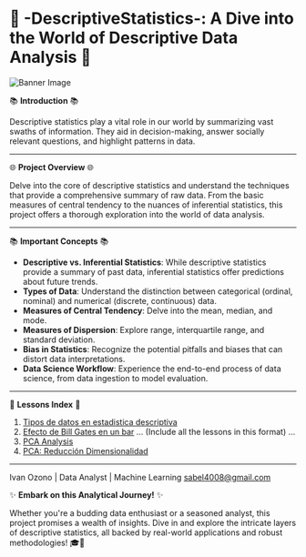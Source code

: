 # 🌟 **-DescriptiveStatistics-: A Dive into the World of Descriptive Data Analysis** 💼

![Banner Image](path_to_your_banner_image_here.png)

📚 **Introduction** 📚

Descriptive statistics play a vital role in our world by summarizing vast swaths of information. They aid in decision-making, answer socially relevant questions, and highlight patterns in data.

---

🌐 **Project Overview** 🌐

Delve into the core of descriptive statistics and understand the techniques that provide a comprehensive summary of raw data. From the basic measures of central tendency to the nuances of inferential statistics, this project offers a thorough exploration into the world of data analysis.

---

📚 **Important Concepts** 📚

- **Descriptive vs. Inferential Statistics**: While descriptive statistics provide a summary of past data, inferential statistics offer predictions about future trends.
- **Types of Data**: Understand the distinction between categorical (ordinal, nominal) and numerical (discrete, continuous) data.
- **Measures of Central Tendency**: Delve into the mean, median, and mode.
- **Measures of Dispersion**: Explore range, interquartile range, and standard deviation.
- **Bias in Statistics**: Recognize the potential pitfalls and biases that can distort data interpretations.
- **Data Science Workflow**: Experience the end-to-end process of data science, from data ingestion to model evaluation.

---

📜 **Lessons Index** 📜

1. [Tipos de datos en estadistica descriptiva](https://github.com/ivanozono/DescriptiveStatistics/blob/main/(1)Tipos_de_datos_en_estadistica_descriptiva.ipynb)
2. [Efecto de Bill Gates en un bar](https://github.com/ivanozono/DescriptiveStatistics/blob/main/(2)Efecto_de_Bill_Gates_en_un_bar.ipynb)
... (Include all the lessons in this format) ...
19. [PCA Analysis](https://github.com/ivanozono/DescriptiveStatistics/blob/main/(9.16)PCA_Analysis.ipynb)
20. [PCA: Reducción Dimensionalidad](https://github.com/ivanozono/DescriptiveStatistics/blob/main/(PROJECT)PCA_reduccion_dimensionalidad.ipynb)

---

Ivan Ozono |
Data Analyst | Machine Learning
sabel4008@gmail.com

✨ **Embark on this Analytical Journey!** ✨

Whether you're a budding data enthusiast or a seasoned analyst, this project promises a wealth of insights. Dive in and explore the intricate layers of descriptive statistics, all backed by real-world applications and robust methodologies! 🎓🌟
